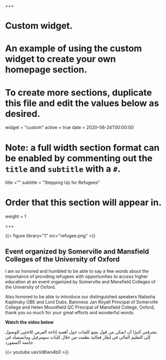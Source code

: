 +++
# Custom widget.
# An example of using the custom widget to create your own homepage section.
# To create more sections, duplicate this file and edit the values below as desired.
widget = "custom"
active = true
date = 2020-06-24T00:00:00

# Note: a full width section format can be enabled by commenting out the `title` and `subtitle` with a `#`.
title =""
subtitle = "Stepping Up for Refugees"

# Order that this section will appear in.
weight = 1


+++


{{< figure library="1" src="refugee.png" >}}



## Event organized by Somerville and Mansfield Colleges of the University of Oxford
I am so honored and humbled to be able to say a few words about the importance of providing refugees with opportunities to access higher education at an event organized by Somerville and Mansfield Colleges of the University of Oxford.

Also honored to be able to introduce our distinguished speakers Natasha Kaplinsky OBE and Lord Dubs. Baroness Jan Royall Principal of Somerville College and Helen Mountfield QC Principal of Mansfield College, Oxford, thank you so much for your great efforts and wonderful words.

**Watch the video below**

يشرفني كثيرًا أن اتمكن من قول بضع كلمات حول أهمية إتاحة الفرص للاجئين للوصول إلى التعليم العالي في إطار فعالية نظمت من خلال كليات سومرفيل ومانسفيلد في جامعة أكسفورد.

{{< youtube uevVd6ws4b0 >}}
